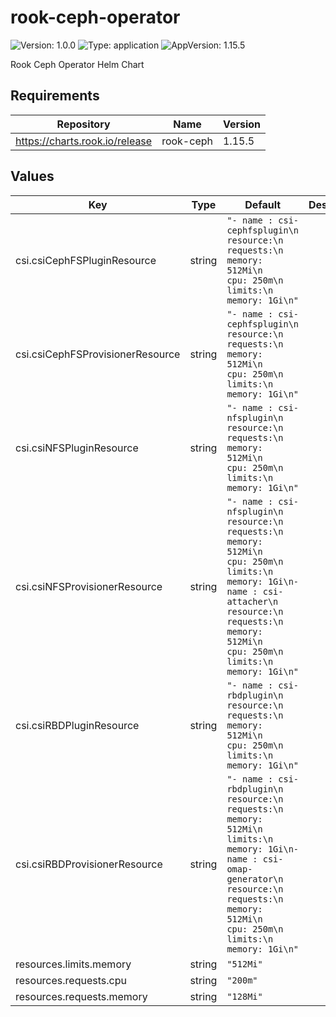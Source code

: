 # rook-ceph-operator

![Version: 1.0.0](https://img.shields.io/badge/Version-1.0.0-informational?style=flat-square) ![Type: application](https://img.shields.io/badge/Type-application-informational?style=flat-square) ![AppVersion: 1.15.5](https://img.shields.io/badge/AppVersion-1.15.5-informational?style=flat-square)

Rook Ceph Operator Helm Chart

## Requirements

| Repository | Name | Version |
|------------|------|---------|
| https://charts.rook.io/release | rook-ceph | 1.15.5 |

## Values

| Key | Type | Default | Description |
|-----|------|---------|-------------|
| csi.csiCephFSPluginResource | string | `"- name : csi-cephfsplugin\n  resource:\n    requests:\n      memory: 512Mi\n      cpu: 250m\n    limits:\n      memory: 1Gi\n"` |  |
| csi.csiCephFSProvisionerResource | string | `"- name : csi-cephfsplugin\n  resource:\n    requests:\n      memory: 512Mi\n      cpu: 250m\n    limits:\n      memory: 1Gi\n"` |  |
| csi.csiNFSPluginResource | string | `"- name : csi-nfsplugin\n  resource:\n    requests:\n      memory: 512Mi\n      cpu: 250m\n    limits:\n      memory: 1Gi\n"` |  |
| csi.csiNFSProvisionerResource | string | `"- name : csi-nfsplugin\n  resource:\n    requests:\n      memory: 512Mi\n      cpu: 250m\n    limits:\n      memory: 1Gi\n- name : csi-attacher\n  resource:\n    requests:\n      memory: 512Mi\n      cpu: 250m\n    limits:\n      memory: 1Gi\n"` |  |
| csi.csiRBDPluginResource | string | `"- name : csi-rbdplugin\n  resource:\n    requests:\n      memory: 512Mi\n      cpu: 250m\n    limits:\n      memory: 1Gi\n"` |  |
| csi.csiRBDProvisionerResource | string | `"- name : csi-rbdplugin\n  resource:\n    requests:\n      memory: 512Mi\n    limits:\n      memory: 1Gi\n- name : csi-omap-generator\n  resource:\n    requests:\n      memory: 512Mi\n      cpu: 250m\n    limits:\n      memory: 1Gi\n"` |  |
| resources.limits.memory | string | `"512Mi"` |  |
| resources.requests.cpu | string | `"200m"` |  |
| resources.requests.memory | string | `"128Mi"` |  |

